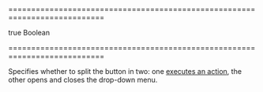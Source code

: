 ===========================================================================
<!--default-->true<!--/default-->
<!--type-->Boolean<!--/type-->
===========================================================================

<!--shortDescription-->
Specifies whether to split the button in two: one [executes an action](/Documentation/ApiReference/UI_Widgets/dxDropDownButton/Configuration/#onButtonClick), the other opens and closes the drop-down menu.
<!--/shortDescription-->

<!--fullDescription-->

<!--/fullDescription-->